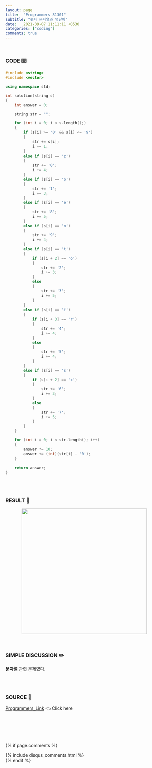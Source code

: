 ```yaml
---
layout: page
title:  "Programmers 81301"
subtitle: "숫자 문자열과 영단어"
date:   2021-09-07 11:11:11 +0530
categories: ["coding"]
comments: true
---
```


<br>

### CODE ⌨️

```c++
#include <string>
#include <vector>

using namespace std;

int solution(string s)
{
	int answer = 0;

	string str = "";

	for (int i = 0; i < s.length();)
	{
		if (s[i] >= '0' && s[i] <= '9')
		{
			str += s[i];
			i += 1;
		}
		else if (s[i] == 'z')
		{
			str += '0';
			i += 4;
		}
		else if (s[i] == 'o')
		{
			str += '1';
			i += 3;
		}
		else if (s[i] == 'e')
		{
			str += '8';
			i += 5;
		}
		else if (s[i] == 'n')
		{
			str += '9';
			i += 4;
		}
		else if (s[i] == 't')
		{
			if (s[i + 2] == 'o')
			{
				str += '2';
				i += 3;
			}
			else
			{
				str += '3';
				i += 5;
			}
		}
		else if (s[i] == 'f')
		{
			if (s[i + 3] == 'r')
			{
				str += '4';
				i += 4;
			}
			else
			{
				str += '5';
				i += 4;
			}
		}
		else if (s[i] == 's')
		{
			if (s[i + 2] == 'x')
			{
				str += '6';
				i += 3;
			}
			else
			{
				str += '7';
				i += 5;
			}
		}
	}

	for (int i = 0; i < str.length(); i++)
	{
		answer *= 10;
		answer += (int)(str[i] - '0');
	}

	return answer;
}
```  

<br>
<br>

### RESULT 💛

<img src="{{ '/assets/programmers/p81301r.jpg' }}" style="width: 400px; height: auto; margin-left: auto; margin-right: auto; display: block;">  

<br>
<br>

### SIMPLE DISCUSSION ✏️

**문자열** 관련 문제였다.  

<br>
<br>

### SOURCE 💎

[Programmers_Link][link] 👈 Click here  

<br>
<br>
<br>
<br>

{% if page.comments %}
<div id="post-disqus" class="container">
{% include disqus_comments.html %}
</div>
{% endif %}

[link]: https://programmers.co.kr/learn/courses/30/lessons/81301